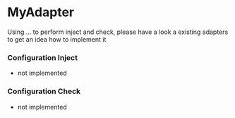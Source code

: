 # MyAdapter

Using ... to perform inject and check, please have a look a existing adapters to get an idea how to implement it

### Configuration Inject

* not implemented

### Configuration Check

* not implemented
